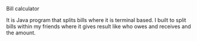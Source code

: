 Bill calculator

It is Java program that splits bills where it is terminal based. I built to split bills within my friends where it gives result like who owes and receives and the amount.
